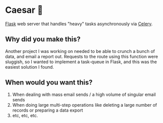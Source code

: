 # Caesar 🍹
[Flask](https://flask.palletsprojects.com/en/2.0.x/) web server that handles "heavy" tasks asynchronously via [Celery](https://docs.celeryproject.org/en/stable/index.html).

## Why did you make this?
Another project I was working on needed to be able to crunch a bunch of data, and email a report out. 
Requests to the route using this function were sluggish, so I wanted to implement a task-queue in Flask, and this was the easiest solution I found. 

## When would you want this?
1. When dealing with mass email sends / a high volume of singular email sends
2. When doing large multi-step operations like deleting a large number of records or preparing a data export
3. etc, etc, etc.
